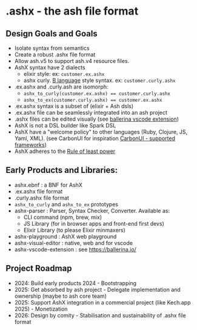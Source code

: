 # .ashx - the ash file format

## Design Goals and Goals
- Isolate syntax from semantics
- Create a robust .ashx file format
- Allow ash.v5 to support ash.v4 resource files. 
- AshX syntax have 2 dialects 
	- elixir style: ex: `customer.ex.ashx` 
	- ashx curly. [B language](https://en.wikipedia.org/wiki/B_%28programming_language%29) style syntax. ex: `customer.curly.ashx`
- .ex.ashx and .curly.ash are isomorph: 
	- `ashx_to_curly(customer.ex.ashx) == customer.curly.ashx`
	- `ashx_to_ex(customer.curly.ashx) == customer.ex.ashx`
- .ex.ashx syntax is a subset of (elixir + Ash dsls)
- .ex.ashx file can be seamlessly integrated into an ash project
- .ashx files can be edited visually (see [ballerina vscode extension](https://ballerina.io/learn/vs-code-extension/))
- AshX is not a DSL builder like Spark DSL
- AshX have a "welcome policy" to other languages (Ruby, Clojure, JS, Yaml, XML). (see CarbonUI for inspiration [CarbonUI - supported frameworks](https://carbondesignsystem.com/developing/frameworks/other-frameworks))
- AshX adheres to the [Rule of least power](https://en.wikipedia.org/wiki/Rule_of_least_power)

## Early Products and Libraries:
- ashx.ebnf : a BNF for AshX
- .ex.ashx file format
- .curly.ashx file format
- `ashx_to_curly` and `ashx_to_ex` prototypes
- ashx-parser : Parser, Syntax Checker, Converter. Available as:
	- CLI command (npm, brew, mix)
	- JS Library (for in browser apps and front-end first devs)
	- Elixir Library (to please Elixir minmaxers)
- ashx-playground  : AshX web playground
- ashx-visual-editor : native, web and for vscode
- ashx-vscode-extension : see https://ballerina.io/

## Project Roadmap
- 2024: Build early products 2024 - Bootstrapping
- 2025: Get absorbed by ash project - Delegate implementation and ownership (maybe to ash core team)
- 2025: Support AshX integration in a commercial project (like Kech.app 2025) - Monetization
- 2026: Design by comity - Stabilisation and sustainability of .ashx file format
